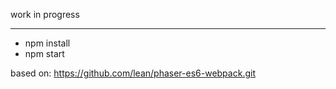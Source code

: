 work in progress

---

- npm install
- npm start

based on: https://github.com/lean/phaser-es6-webpack.git
